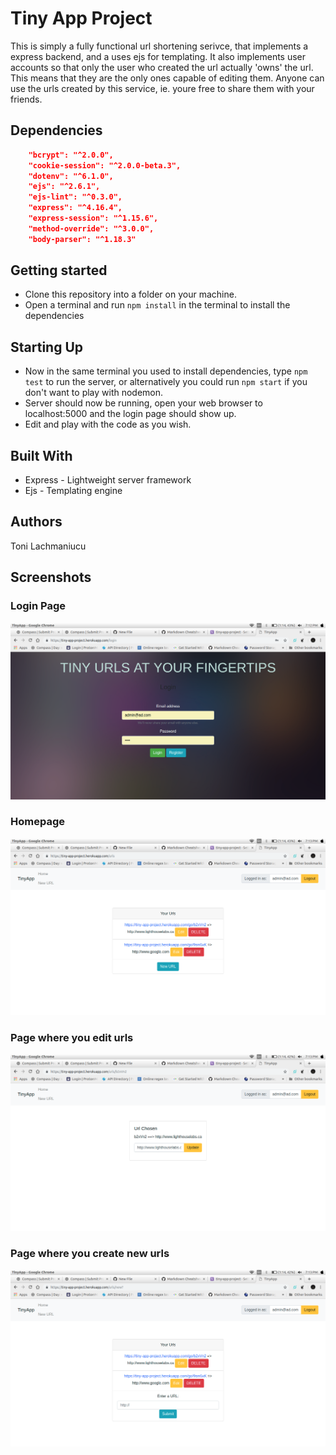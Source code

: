 # Tiny App Project

This is simply a fully functional url shortening serivce, that implements a express backend, and a uses ejs for templating. It also implements user accounts so that only the user who created the url actually 'owns' the url. This means that they are the only ones capable of editing them. Anyone can use the urls created by this service, ie. youre free to share them with your friends.

## Dependencies

```json
    "bcrypt": "^2.0.0",
    "cookie-session": "^2.0.0-beta.3",
    "dotenv": "^6.1.0",
    "ejs": "^2.6.1",
    "ejs-lint": "^0.3.0",
    "express": "^4.16.4",
    "express-session": "^1.15.6",
    "method-override": "^3.0.0",
    "body-parser": "^1.18.3"
```

## Getting started

- Clone this repository into a folder on your machine.
- Open a terminal and run `npm install` in the terminal to install the dependencies

## Starting Up

- Now in the same terminal you used to install dependencies, type `npm test` to run the server, or alternatively you could run `npm start` if you don't want to play with nodemon.
- Server should now be running, open your web browser to localhost:5000 and the login page should show up.
- Edit and play with the code as you wish.

## Built With

- Express - Lightweight server framework
- Ejs - Templating engine

## Authors

Toni Lachmaniucu

## Screenshots

### Login Page

![alt text](https://github.com/anton2mihail/tiny-app-project/blob/master/public/examples/LoginPage.png "Login Page")

### Homepage

![alt text](https://github.com/anton2mihail/tiny-app-project/blob/master/public/examples/HomePage.png "Homepage")

### Page where you edit urls

![alt text](https://github.com/anton2mihail/tiny-app-project/blob/master/public/examples/EditPage.png "Edit Page")

### Page where you create new urls

![alt text](https://github.com/anton2mihail/tiny-app-project/blob/master/public/examples/NewUrl.png "Create New Url Page")
